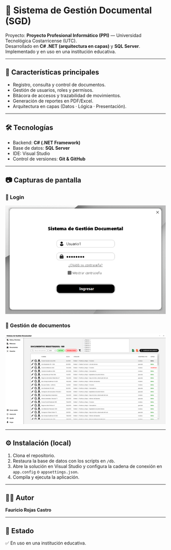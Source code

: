 # 📑 Sistema de Gestión Documental (SGD)

Proyecto: **Proyecto Profesional Informático (PPI)** — Universidad Tecnológica Costarricense (UTC).  
Desarrollado en **C# .NET (arquitectura en capas)** y **SQL Server**. Implementado y en uso en una institución educativa.

---

## 🚀 Características principales
- Registro, consulta y control de documentos.  
- Gestión de usuarios, roles y permisos.  
- Bitácora de accesos y trazabilidad de movimientos.  
- Generación de reportes en PDF/Excel.  
- Arquitectura en capas (Datos · Lógica · Presentación).

---

## 🛠 Tecnologías
- Backend: **C# (.NET Framework)**  
- Base de datos: **SQL Server**  
- IDE: Visual Studio  
- Control de versiones: **Git & GitHub**

---

## 📷 Capturas de pantalla
### 🔑 Login
![Login](screenshots/login.PNG)

### 📂 Gestión de documentos
![Document List](screenshots/docs.PNG)

---

## ⚙️ Instalación (local)
1. Clona el repositorio.  
2. Restaura la base de datos con los scripts en `/db`.  
3. Abre la solución en Visual Studio y configura la cadena de conexión en `app.config` o `appsettings.json`.  
4. Compila y ejecuta la aplicación.

---

## 👨‍💻 Autor
**Fauricio Rojas Castro**

---

## 📌 Estado
✅ En uso en una institución educativa.
